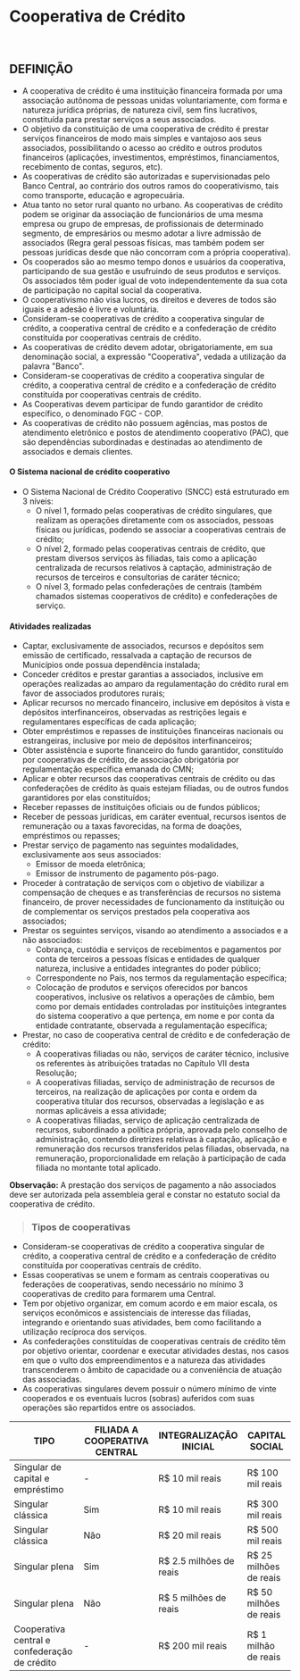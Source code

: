 # Cooperativa de Crédito

<br>

## DEFINIÇÃO
* A cooperativa de crédito é uma instituição financeira formada por uma associação autônoma de pessoas unidas voluntariamente, com forma e natureza jurídica próprias, de natureza civil, sem fins lucrativos, constituída para prestar serviços a seus associados.
* O objetivo da constituição de uma cooperativa de crédito é prestar serviços financeiros de modo mais simples e vantajoso aos seus associados, possibilitando o acesso ao crédito e outros produtos financeiros (aplicações, investimentos, empréstimos, financiamentos, recebimento de contas, seguros, etc).
* As cooperativas de crédito são autorizadas e supervisionadas pelo Banco Central, ao contrário dos outros ramos do cooperativismo, tais como transporte, educação e agropecuária.
* Atua tanto no setor rural quanto no urbano. As cooperativas de crédito podem se originar da associação de funcionários de uma mesma empresa ou grupo de empresas, de profissionais de
determinado segmento, de empresários ou mesmo adotar a livre admissão de associados (Regra geral pessoas físicas, mas também podem ser pessoas jurídicas desde que não concorram com a própria cooperativa).
* Os cooperados são ao mesmo tempo donos e usuários da cooperativa, participando de sua gestão e usufruindo de seus produtos e serviços. Os associados têm poder igual de voto independentemente da sua cota de participação no capital social da cooperativa. 
* O cooperativismo não visa lucros, os direitos e deveres de todos são iguais e a adesão é livre e voluntária.
* Consideram-se cooperativas de crédito a cooperativa singular de crédito, a cooperativa central de crédito e a confederação de crédito constituída por cooperativas centrais de crédito.
* As cooperativas de crédito devem adotar, obrigatoriamente, em sua denominação social, a expressão "Cooperativa", vedada a utilização da palavra "Banco". 
* Consideram-se cooperativas de crédito a cooperativa singular de crédito, a cooperativa central de crédito e a confederação de crédito constituída por cooperativas centrais de
crédito.
* As Cooperativas devem participar de fundo garantidor de crédito específico, o denominado FGC - COP.
* As cooperativas de crédito não possuem agências, mas postos de atendimento eletrônico e postos de atendimento cooperativo (PAC), que são dependências subordinadas e destinadas ao atendimento de associados e demais clientes.

#### O Sistema nacional de crédito cooperativo
* O Sistema Nacional de Crédito Cooperativo (SNCC) está estruturado em 3 níveis:
  - O nível 1, formado pelas cooperativas de crédito singulares, que realizam as operações diretamente com os associados, pessoas físicas ou jurídicas, podendo se associar a cooperativas centrais de crédito;
  - O nível 2, formado pelas cooperativas centrais de crédito, que prestam diversos serviços às filiadas, tais como a aplicação centralizada de recursos relativos à captação, administração de recursos de terceiros e consultorias de caráter técnico;
  - O nível 3, formado pelas confederações de centrais (também chamados sistemas cooperativos de crédito) e confederações de serviço.

#### Atividades realizadas
* Captar, exclusivamente de associados, recursos e depósitos sem emissão de certificado, ressalvada a captação de recursos de Municípios onde possua dependência instalada;
* Conceder créditos e prestar garantias a associados, inclusive em operações realizadas ao amparo da regulamentação do crédito rural em favor de associados produtores rurais;
* Aplicar recursos no mercado financeiro, inclusive em depósitos à vista e depósitos interfinanceiros, observadas as restrições legais e regulamentares específicas de cada aplicação;
* Obter empréstimos e repasses de instituições financeiras nacionais ou estrangeiras, inclusive por meio de depósitos interfinanceiros;
* Obter assistência e suporte financeiro do fundo garantidor, constituído por cooperativas de crédito, de associação obrigatória por regulamentação específica emanada do CMN;
* Aplicar e obter recursos das cooperativas centrais de crédito ou das confederações de crédito às quais estejam filiadas, ou de outros fundos garantidores por elas constituídos;
* Receber repasses de instituições oficiais ou de fundos públicos;
* Receber de pessoas jurídicas, em caráter eventual, recursos isentos de remuneração ou a taxas favorecidas, na forma de doações, empréstimos ou repasses;
* Prestar serviço de pagamento nas seguintes modalidades, exclusivamente aos seus associados:
  - Emissor de moeda eletrônica;
  - Emissor de instrumento de pagamento pós-pago.
* Proceder à contratação de serviços com o objetivo de viabilizar a compensação de cheques e as transferências de recursos no sistema financeiro, de prover necessidades de funcionamento da instituição ou de complementar os serviços prestados pela cooperativa aos associados;
* Prestar os seguintes serviços, visando ao atendimento a associados e a não associados:
  - Cobrança, custódia e serviços de recebimentos e pagamentos por conta de terceiros a pessoas físicas e entidades de qualquer natureza, inclusive a entidades integrantes do poder público;
  - Correspondente no País, nos termos da regulamentação específica;
  - Colocação de produtos e serviços oferecidos por bancos cooperativos, inclusive os relativos a operações de câmbio, bem como por demais entidades controladas por instituições integrantes do sistema cooperativo a que pertença, em nome e por conta da entidade contratante, observada a regulamentação específica;
* Prestar, no caso de cooperativa central de crédito e de confederação de crédito:
  - A cooperativas filiadas ou não, serviços de caráter técnico, inclusive os referentes às atribuições tratadas no Capítulo VII desta Resolução;
  - A cooperativas filiadas, serviço de administração de recursos de terceiros, na realização de aplicações por conta e ordem da cooperativa titular dos recursos, observadas a legislação e as normas aplicáveis a essa atividade;
  - A cooperativas filiadas, serviço de aplicação centralizada de recursos, subordinado a política própria, aprovada pelo conselho de administração, contendo diretrizes relativas à
captação, aplicação e remuneração dos recursos transferidos pelas filiadas, observada, na remuneração, proporcionalidade em relação à participação de cada filiada no montante total aplicado.

**Observação:** A prestação dos serviços de pagamento a não associados deve ser autorizada pela assembleia geral e constar no estatuto social da cooperativa de crédito.

> ### Tipos de cooperativas
* Consideram-se cooperativas de crédito a cooperativa singular de crédito, a cooperativa central de crédito e a confederação de crédito constituída por cooperativas centrais de crédito.
* Essas cooperativas se unem e formam as centrais cooperativas ou federações de cooperativas, sendo necessário no mínimo 3 cooperativas de credito para formarem uma Central.
* Tem por objetivo organizar, em comum acordo e em maior escala, os serviços econômicos e assistenciais de interesse das filiadas, integrando e orientando suas atividades, bem como
facilitando a utilização recíproca dos serviços.
* As confederações constituídas de cooperativas centrais de crédito têm por objetivo orientar, coordenar e executar atividades destas, nos casos em que o vulto dos empreendimentos e a
natureza das atividades transcenderem o âmbito de capacidade ou a conveniência de atuação das associadas.
* As cooperativas singulares devem possuir o número mínimo de vinte cooperados e os eventuais lucros (sobras) auferidos com suas operações são repartidos entre os associados.

| TIPO                                          | FILIADA A COOPERATIVA CENTRAL | INTEGRALIZAÇÃO INICIAL  | CAPITAL SOCIAL         |
| --------------------------------------------- | ----------------------------- | ----------------------- | ---------------------- |
| Singular de capital e empréstimo              | -                             | R$ 10 mil reais         | R$ 100 mil reais       |
| Singular clássica                             | Sim                           | R$ 10 mil reais         | R$ 300 mil reais       |
| Singular clássica                             | Não                           | R$ 20 mil reais         | R$ 500 mil reais       |
| Singular plena                                | Sim                           | R$ 2.5 milhões de reais | R$ 25 milhões de reais |
| Singular plena                                | Não                           | R$ 5 milhões de reais   | R$ 50 milhões de reais |
| Cooperativa central e confederação de crédito | -                             | R$ 200 mil reais        | R$ 1 milhão de reais   |
